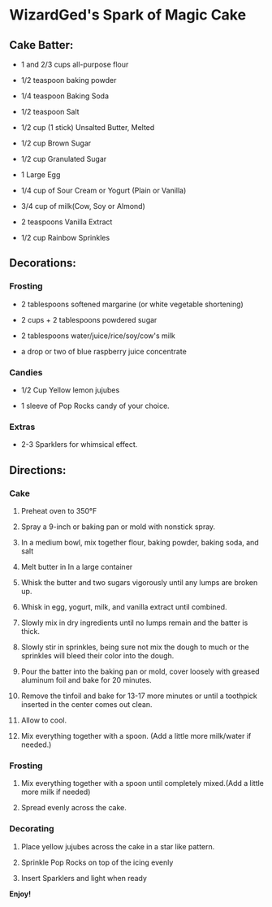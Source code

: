 # WizardGed's Spark of Magic Cake

## Cake Batter:
-   1 and 2/3 cups all-purpose flour 

-   1/2 teaspoon baking powder 

-   1/4 teaspoon Baking Soda 

-   1/2 teaspoon Salt 

-   1/2 cup (1 stick) Unsalted Butter, Melted 

-   1/2 cup Brown Sugar 

-   1/2 cup Granulated Sugar 

-   1 Large Egg 

-   1/4 cup of Sour Cream or Yogurt (Plain or Vanilla) 

-   3/4 cup of milk(Cow, Soy or Almond) 

-   2 teaspoons Vanilla Extract 

-   1/2 cup Rainbow Sprinkles 

## Decorations:

### Frosting

-   2 tablespoons softened margarine (or white vegetable shortening) 

-   2 cups + 2 tablespoons powdered sugar 

-   2 tablespoons water/juice/rice/soy/cow's milk 

-   a drop or two of blue raspberry juice concentrate 

### Candies

-   1/2 Cup Yellow lemon jujubes 

-   1 sleeve of Pop Rocks candy of your choice. 

### Extras

-   2-3 Sparklers for whimsical effect.

## Directions:

### Cake

1. Preheat oven to 350°F 

2. Spray a 9-inch or baking pan or mold with nonstick spray. 

3. In a medium bowl, mix together flour, baking powder, baking soda,
    and salt 

4. Melt butter in In a large container 

5. Whisk the butter and two sugars vigorously until any lumps are
    broken up. 

6. Whisk in egg, yogurt, milk, and vanilla extract until combined. 

7. Slowly mix in dry ingredients until no lumps remain and the batter
    is thick. 

8. Slowly stir in sprinkles, being sure not mix the dough to much or
    the sprinkles will bleed their color into the dough. 

9. Pour the batter into the baking pan or mold, cover loosely with
    greased aluminum foil and bake for 20 minutes. 

10. Remove the tinfoil  and bake for 13-17 more minutes or until a
    toothpick inserted in the center comes out clean. 

11. Allow to cool. 

12. Mix everything together with a spoon.  (Add a little more
    milk/water if needed.) 

### Frosting

1.  Mix everything together with a spoon until completely mixed.(Add a
    little more milk if needed) 

2.  Spread evenly across the cake. 

### Decorating

1.  Place yellow jujubes across the cake in a star like pattern. 

2.  Sprinkle Pop Rocks on top of the icing evenly

3.  Insert Sparklers and light when ready 

**Enjoy!**